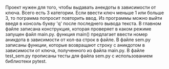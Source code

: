 Проект нужен для того, чтобы выдавать анекдоты в зависимости от ключа.
Всего есть 3 категории.
Если ввести ключ меньше 1 или больше 3, то пограмма попросит повторить ввод.
Из программы можно выйти введя в консоль букву 'q' после последнего вывода текста.
В главном файле записана конструкция, которая проверяет в каком режиме запущен файл main.py.
функция main() предлагает ввести номер аникдота в зависимости от кол-ва строк в файле.
В файле sem.py записаны функции, которые возвращают строку с аникдотом в зависимости от ключа, полученного из файла main.py.
В файле test_sem.py прописаны тесты для файла sem.py с использованием библиотеки pytest.
